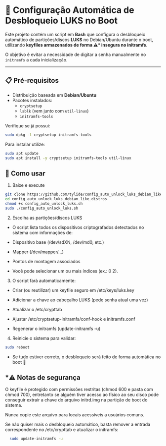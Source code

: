# 🔐 Configuração Automática de Desbloqueio LUKS no Boot

Este projeto contém um script em **Bash** que configura o desbloqueio automático de partições/discos **LUKS** no Debian/Ubuntu durante o boot, utilizando **keyfiles armazenados de forma ⚠️\* insegura no initramfs**.  

O objetivo é evitar a necessidade de digitar a senha manualmente no `initramfs` a cada inicialização.

---

## 📋 Pré-requisitos

- Distribuição baseada em **Debian/Ubuntu**
- Pacotes instalados:
  - `cryptsetup`
  - `lsblk` (vem junto com `util-linux`)
  - `initramfs-tools`

Verifique se já possui:
```bash
sudo dpkg -l cryptsetup initramfs-tools
```

Para instalar utilize:
```bash
sudo apt update
sudo apt install -y cryptsetup initramfs-tools util-linux
```

## 🚀 Como usar

1. Baixe e execute
```bash
git clone https://github.com/tylide/config_auto_unlock_luks_debian_like_distros.git
cd config_auto_unlock_luks_debian_like_distros
chmod +x config_auto_unlock_luks.sh
sudo ./config_auto_unlock_luks.sh
```

2. Escolha as partições/discos LUKS
  - O script lista todos os dispositivos criptografados detectados no sistema com informações de:

  - Dispositivo base (/dev/sdXN, /dev/md0, etc.)

  - Mapper (/dev/mapper/...)

  - Pontos de montagem associados

  - Você pode selecionar um ou mais índices (ex.: 0 2).

3. O script fará automaticamente:

  - Criar (ou reutilizar) um keyfile seguro em /etc/keys/luks.key

  - Adicionar a chave ao cabeçalho LUKS (pede senha atual uma vez)

  - Atualizar o /etc/crypttab

  - Ajustar /etc/cryptsetup-initramfs/conf-hook e initramfs.conf

  - Regenerar o initramfs (update-initramfs -u)

4. Reinicie o sistema para validar:
```bash
sudo reboot
```
  - Se tudo estiver correto, o desbloqueio será feito de forma automática no boot 🚀

## \*⚠️ Notas de segurança

O keyfile é protegido com permissões restritas (chmod 600 e pasta com chmod 700), entretanto se alguém tiver acesso ao físico ao seu disco pode conseguir extrair a chave do arquivo initrd.img na partição de boot do sistema.

Nunca copie este arquivo para locais acessíveis a usuários comuns.

Se não quiser mais o desbloqueio automático, basta remover a entrada correspondente no /etc/crypttab e atualizar o initramfs:
```bash
  sudo update-initramfs -u
```
